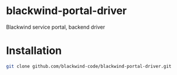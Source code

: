 # blackwind-portal-driver
Blackwind service portal, backend driver

# Installation
```bash
git clone github.com/blackwind-code/blackwind-portal-driver.git
```
